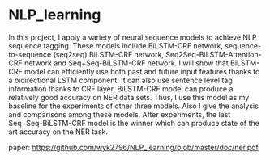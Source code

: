 # NLP_learning

In this project, I apply a variety of neural sequence models to achieve NLP sequence tagging. These models include BiLSTM-CRF network, sequence-to-sequence (seq2seq) BiLSTM-CRF network, Seq2Seq-BiLSTM-Attention-CRF network and Seq+Seq-BiLSTM-CRF network. I will show that BiLSTM-CRF model can efficiently use both past and future input features thanks to a bidirectional LSTM component. It can also use sentence level tag information thanks to CRF layer. BiLSTM-CRF model can produce a relatively good accuracy on NER data sets. Thus, I use this model as my baseline for the experiments of other three models. Also I give the analysis and comparisons among these models. After experiments, the last Seq+Seq-BiLSTM-CRF model is the winner which can produce state of the art accuracy on the NER task. 

paper: https://github.com/wyk2796/NLP_learning/blob/master/doc/ner.pdf
